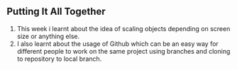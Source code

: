 ## Putting It All Together
1. This week i learnt about the idea of scaling objects depending on screen size or anything else.
2. I also learnt about the usage of Github which can be an easy way for different people to work on the same project using branches and cloning to repository to local branch.